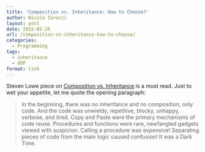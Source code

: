 ```yaml
---
title: 'Composition vs. Inheritance: How to Choose?'
author: Nicola Iarocci
layout: post
date: 2015-05-26
url: /composition-vs-inheritance-how-to-choose/
categories:
  - Programming
tags:
  - inheritance
  - OOP
format: link
---
```

Steven Lowe piece on [Composition vs. Inheritance][1] is a must read. Just to wet your appetite, let me quote the opening paragraph:

> In the beginning, there was no inheritance and no composition, only code. And the code was unwieldy, repetitive, blocky, unhappy, verbose, and tired. Copy and Paste were the primary mechanisms of code reuse. Procedures and functions were rare, newfangled gadgets viewed with suspicion. Calling a procedure was expensive! Separating pieces of code from the main logic caused confusion! It was a Dark Time.

 [1]: http://www.thoughtworks.com/insights/blog/composition-vs-inheritance-how-choose

